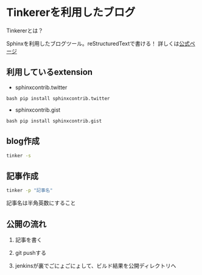 # Tinkererを利用したブログ

Tinkererとは？

Sphinxを利用したブログツール。reStructuredTextで書ける！
詳しくは[公式ページ](http://tinkerer.me/ "Tinkerer")

## 利用しているextension

* sphinxcontrib.twitter

``bash
pip install sphinxcontrib.twitter
``

* sphinxcontrib.gist

``bash
pip install sphinxcontrib.gist
``

## blog作成

```bash
tinker -s
```

## 記事作成

```bash
tinker -p "記事名"
```

記事名は半角英数にすること

## 公開の流れ

1. 記事を書く

2. git pushする

3. jenkinsが裏でごにょごにょして、ビルド結果を公開ディレクトリへ
